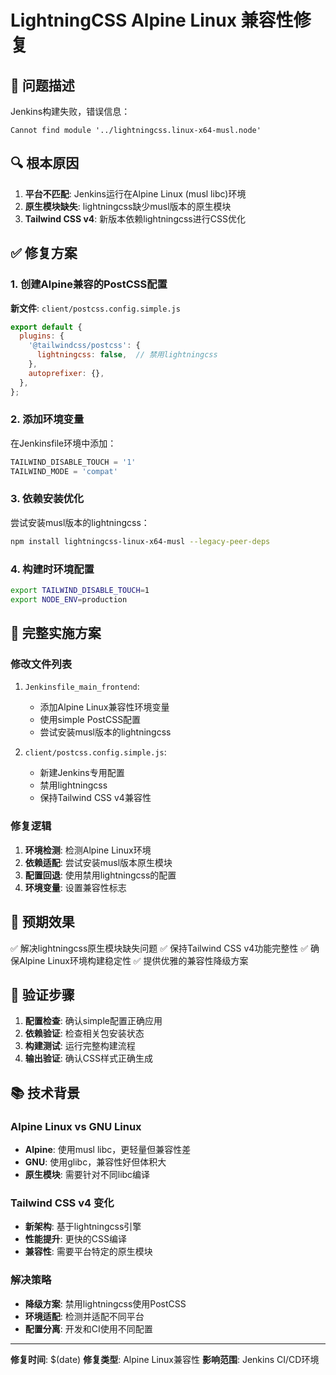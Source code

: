 # LightningCSS Alpine Linux 兼容性修复

## 🐛 问题描述
Jenkins构建失败，错误信息：
```
Cannot find module '../lightningcss.linux-x64-musl.node'
```

## 🔍 根本原因
1. **平台不匹配**: Jenkins运行在Alpine Linux (musl libc)环境
2. **原生模块缺失**: lightningcss缺少musl版本的原生模块
3. **Tailwind CSS v4**: 新版本依赖lightningcss进行CSS优化

## ✅ 修复方案

### 1. 创建Alpine兼容的PostCSS配置
**新文件**: `client/postcss.config.simple.js`
```javascript
export default {
  plugins: {
    '@tailwindcss/postcss': {
      lightningcss: false,  // 禁用lightningcss
    },
    autoprefixer: {},
  },
};
```

### 2. 添加环境变量
在Jenkinsfile环境中添加：
```groovy
TAILWIND_DISABLE_TOUCH = '1'
TAILWIND_MODE = 'compat'
```

### 3. 依赖安装优化
尝试安装musl版本的lightningcss：
```bash
npm install lightningcss-linux-x64-musl --legacy-peer-deps
```

### 4. 构建时环境配置
```bash
export TAILWIND_DISABLE_TOUCH=1
export NODE_ENV=production
```

## 🔧 完整实施方案

### 修改文件列表
1. `Jenkinsfile_main_frontend`:
   - 添加Alpine Linux兼容性环境变量
   - 使用simple PostCSS配置
   - 尝试安装musl版本的lightningcss

2. `client/postcss.config.simple.js`:
   - 新建Jenkins专用配置
   - 禁用lightningcss
   - 保持Tailwind CSS v4兼容性

### 修复逻辑
1. **环境检测**: 检测Alpine Linux环境
2. **依赖适配**: 尝试安装musl版本原生模块
3. **配置回退**: 使用禁用lightningcss的配置
4. **环境变量**: 设置兼容性标志

## 🎯 预期效果

✅ 解决lightningcss原生模块缺失问题
✅ 保持Tailwind CSS v4功能完整性
✅ 确保Alpine Linux环境构建稳定性
✅ 提供优雅的兼容性降级方案

## 🧪 验证步骤

1. **配置检查**: 确认simple配置正确应用
2. **依赖验证**: 检查相关包安装状态
3. **构建测试**: 运行完整构建流程
4. **输出验证**: 确认CSS样式正确生成

## 📚 技术背景

### Alpine Linux vs GNU Linux
- **Alpine**: 使用musl libc，更轻量但兼容性差
- **GNU**: 使用glibc，兼容性好但体积大
- **原生模块**: 需要针对不同libc编译

### Tailwind CSS v4 变化
- **新架构**: 基于lightningcss引擎
- **性能提升**: 更快的CSS编译
- **兼容性**: 需要平台特定的原生模块

### 解决策略
- **降级方案**: 禁用lightningcss使用PostCSS
- **环境适配**: 检测并适配不同平台
- **配置分离**: 开发和CI使用不同配置

---

**修复时间**: $(date)
**修复类型**: Alpine Linux兼容性
**影响范围**: Jenkins CI/CD环境
